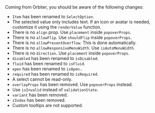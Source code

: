 Coming from Orbiter, you should be aware of the following changes:

- `Item` has been renamed to `SelectOption`.
- The selected value only includes text. If an icon or avatar is needed, customize it using the `renderValue` function.
- There is no `align` prop. Use `placement` inside `popoverProps`.
- There is no `allowFlip`. Use `shouldFlip` inside `popoverProps`.
- There is no `allowPreventOverflow`. This is done automatically.
- There is no `allowResponsiveMenuWidth`. Use `isAutoMenuWidth`.
- There is no `direction`. Use `placement` inside `popoverProps`.
- `disabled` has been renamed to `isDisabled`.
- `fluid` has been renamed to `isFluid`.
- `open` has been renamed to `isOpen`..
- `required` has been renamed to `isRequired`.
- A select cannot be read-only.
- `overlayProps` has been removed. Use `popoverProps` instead.
- Use `isInvalid` instead of `validationState`.
- `variant` has been removed.
- `zIndex` has been removed.
- Custom tooltips are not supported.